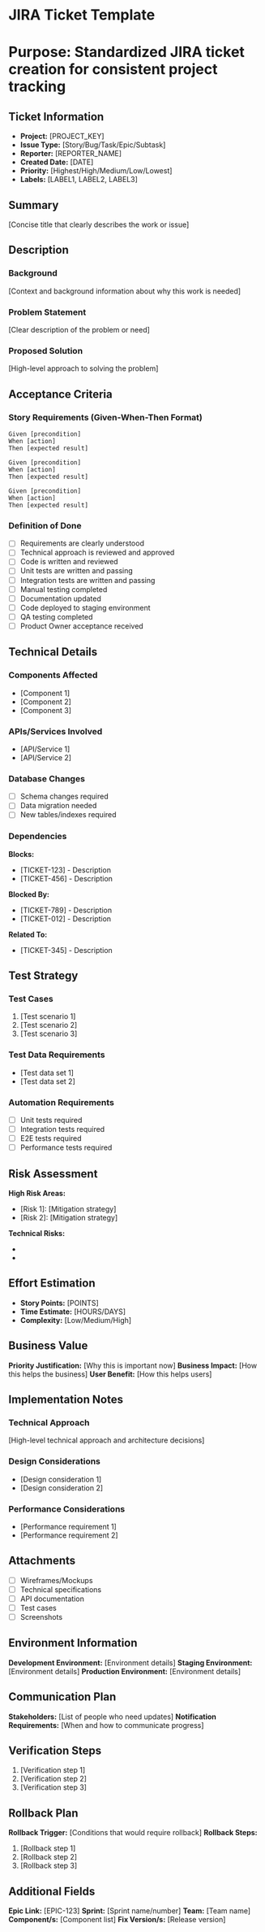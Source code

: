 # JIRA Ticket Template
# Purpose: Standardized JIRA ticket creation for consistent project tracking

## Ticket Information
- **Project:** [PROJECT_KEY]
- **Issue Type:** [Story/Bug/Task/Epic/Subtask]
- **Reporter:** [REPORTER_NAME]
- **Created Date:** [DATE]
- **Priority:** [Highest/High/Medium/Low/Lowest]
- **Labels:** [LABEL1, LABEL2, LABEL3]

## Summary
[Concise title that clearly describes the work or issue]

## Description

### Background
[Context and background information about why this work is needed]

### Problem Statement
[Clear description of the problem or need]

### Proposed Solution
[High-level approach to solving the problem]

## Acceptance Criteria

### Story Requirements (Given-When-Then Format)
```gherkin
Given [precondition]
When [action]
Then [expected result]

Given [precondition]
When [action]
Then [expected result]

Given [precondition]
When [action]
Then [expected result]
```

### Definition of Done
- [ ] Requirements are clearly understood
- [ ] Technical approach is reviewed and approved
- [ ] Code is written and reviewed
- [ ] Unit tests are written and passing
- [ ] Integration tests are written and passing
- [ ] Manual testing completed
- [ ] Documentation updated
- [ ] Code deployed to staging environment
- [ ] QA testing completed
- [ ] Product Owner acceptance received

## Technical Details

### Components Affected
- [Component 1]
- [Component 2]
- [Component 3]

### APIs/Services Involved
- [API/Service 1]
- [API/Service 2]

### Database Changes
- [ ] Schema changes required
- [ ] Data migration needed
- [ ] New tables/indexes required

### Dependencies
**Blocks:**
- [TICKET-123] - Description
- [TICKET-456] - Description

**Blocked By:**
- [TICKET-789] - Description
- [TICKET-012] - Description

**Related To:**
- [TICKET-345] - Description

## Test Strategy

### Test Cases
1. [Test scenario 1]
2. [Test scenario 2]
3. [Test scenario 3]

### Test Data Requirements
- [Test data set 1]
- [Test data set 2]

### Automation Requirements
- [ ] Unit tests required
- [ ] Integration tests required
- [ ] E2E tests required
- [ ] Performance tests required

## Risk Assessment
**High Risk Areas:**
- [Risk 1]: [Mitigation strategy]
- [Risk 2]: [Mitigation strategy]

**Technical Risks:**
- [Tech risk 1]: [Mitigation]
- [Tech risk 2]: [Mitigation]

## Effort Estimation
- **Story Points:** [POINTS]
- **Time Estimate:** [HOURS/DAYS]
- **Complexity:** [Low/Medium/High]

## Business Value
**Priority Justification:** [Why this is important now]
**Business Impact:** [How this helps the business]
**User Benefit:** [How this helps users]

## Implementation Notes

### Technical Approach
[High-level technical approach and architecture decisions]

### Design Considerations
- [Design consideration 1]
- [Design consideration 2]

### Performance Considerations
- [Performance requirement 1]
- [Performance requirement 2]

## Attachments
- [ ] Wireframes/Mockups
- [ ] Technical specifications
- [ ] API documentation
- [ ] Test cases
- [ ] Screenshots

## Environment Information
**Development Environment:** [Environment details]
**Staging Environment:** [Environment details]
**Production Environment:** [Environment details]

## Communication Plan
**Stakeholders:** [List of people who need updates]
**Notification Requirements:** [When and how to communicate progress]

## Verification Steps
1. [Verification step 1]
2. [Verification step 2]
3. [Verification step 3]

## Rollback Plan
**Rollback Trigger:** [Conditions that would require rollback]
**Rollback Steps:**
1. [Rollback step 1]
2. [Rollback step 2]
3. [Rollback step 3]

## Additional Fields
**Epic Link:** [EPIC-123]
**Sprint:** [Sprint name/number]
**Team:** [Team name]
**Component/s:** [Component list]
**Fix Version/s:** [Release version]